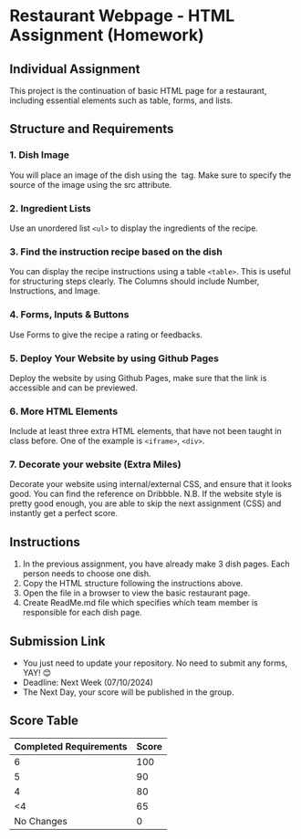 # Restaurant Webpage - HTML Assignment (Homework)
## Individual Assignment

This project is the continuation of basic HTML page for a restaurant, including essential elements such as table, forms, and lists.

## Structure and Requirements

### 1. Dish Image
You will place an image of the dish using the <img> tag. Make sure to specify the source of the image using the src attribute.

### 2. Ingredient Lists
Use an unordered list `<ul>` to display the ingredients of the recipe.

### 3. Find the instruction recipe based on the dish
You can display the recipe instructions using a table `<table>`. This is useful for structuring steps clearly. The Columns should include Number, Instructions, and Image.

### 4. Forms, Inputs & Buttons
Use Forms to give the recipe a rating or feedbacks.

### 5. Deploy Your Website by using Github Pages
Deploy the website by using Github Pages, make sure that the link is accessible and can be previewed.

### 6. More HTML Elements
Include at least three extra HTML elements, that have not been taught in class before. One of the example is `<iframe>`, `<div>`.

### 7. Decorate your website (Extra Miles)
Decorate your website using internal/external CSS, and ensure that it looks good. You can find the reference on Dribbble.
N.B. If the website style is pretty good enough, you are able to skip the next assignment (CSS) and instantly get a perfect score.

## Instructions
1. In the previous assignment, you have already make 3 dish pages. Each person needs to choose one dish.
2. Copy the HTML structure following the instructions above.
3. Open the file in a browser to view the basic restaurant page.
4. Create ReadMe.md file which specifies which team member is responsible for each dish page.

## Submission Link
- You just need to update your repository. No need to submit any forms, YAY! 😊
- Deadline: Next Week (07/10/2024)
- The Next Day, your score will be published in the group.

## Score Table

| Completed Requirements | Score |
|-----------------|---------------|
| 6               | 100           |
| 5          | 90            |
| 4         | 80            |
| <4         | 65            |
| No Changes | 0            |
